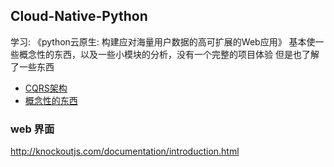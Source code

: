 ## Cloud-Native-Python
学习: 《python云原生: 构建应对海量用户数据的高可扩展的Web应用》
基本使一些概念性的东西，以及一些小模块的分析，没有一个完整的项目体验
但是也了解了一些东西  
- [CQRS架构](https://www.jianshu.com/p/d4ca2133875c)
- [概念性的东西](https://www.cnblogs.com/panlq/articles/11973175.html)

### web 界面
http://knockoutjs.com/documentation/introduction.html

